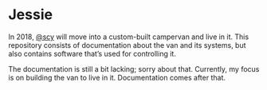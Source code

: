 # Jessie

In 2018, [@scy](https://github.com/scy) will move into a custom-built campervan and live in it. This repository consists of documentation about the van and its systems, but also contains software that’s used for controlling it.

The documentation is still a bit lacking; sorry about that. 
Currently, my focus is on building the van to live in it. 
Documentation comes after that.
